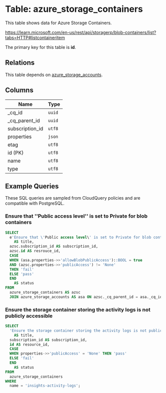 # Table: azure_storage_containers

This table shows data for Azure Storage Containers.

https://learn.microsoft.com/en-us/rest/api/storagerp/blob-containers/list?tabs=HTTP#listcontaineritem

The primary key for this table is **id**.

## Relations

This table depends on [azure_storage_accounts](azure_storage_accounts.md).

## Columns

| Name          | Type          |
| ------------- | ------------- |
|_cq_id|`uuid`|
|_cq_parent_id|`uuid`|
|subscription_id|`utf8`|
|properties|`json`|
|etag|`utf8`|
|id (PK)|`utf8`|
|name|`utf8`|
|type|`utf8`|

## Example Queries

These SQL queries are sampled from CloudQuery policies and are compatible with PostgreSQL.

### Ensure that ''Public access level'' is set to Private for blob containers

```sql
SELECT
  e'Ensure that \'Public access level\' is set to Private for blob containers'
    AS title,
  azsc.subscription_id AS subscription_id,
  azsc.id AS resrouce_id,
  CASE
  WHEN (asa.properties->>'allowBlobPublicAccess')::BOOL = true
  AND (azsc.properties->>'publicAccess') != 'None'
  THEN 'fail'
  ELSE 'pass'
  END
    AS status
FROM
  azure_storage_containers AS azsc
  JOIN azure_storage_accounts AS asa ON azsc._cq_parent_id = asa._cq_id;
```

### Ensure the storage container storing the activity logs is not publicly accessible

```sql
SELECT
  'Ensure the storage container storing the activity logs is not publicly accessible'
    AS title,
  subscription_id AS subscription_id,
  id AS resource_id,
  CASE
  WHEN properties->>'publicAccess' = 'None' THEN 'pass'
  ELSE 'fail'
  END
    AS status
FROM
  azure_storage_containers
WHERE
  name = 'insights-activity-logs';
```


